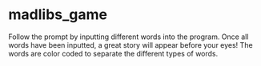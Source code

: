 # madlibs_game
Follow the prompt by inputting different words into the program.
Once all words have been inputted, a great story will appear before your eyes!
The words are color coded to separate the different types of words. 